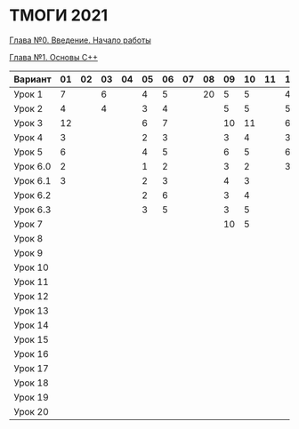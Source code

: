 # ТМОГИ 2021

[Глава №0. Введение. Начало работы](https://drive.google.com/drive/folders/1q9ILkl6kPBrzqY5IDAdt2iB8K4RCu3_s)

[Глава №1. Основы C++](https://drive.google.com/drive/folders/1dMwYSpwDyVjM3WYAmFnPbQyAa7Ku27ae?usp=sharing)

| Вариант  | 01 | 02 | 03 | 04 | 05 | 06 | 07 | 08 | 09 | 10 | 11 | 12 | 13 | 14 | 15 | 16 | 17 | 18 | 19 | 20 |
| -------  | -- | -- | -- | -- | -- | -- | -- | -- | -- | -- | -- | -- | -- | -- | -- | -- | -- | -- | -- | -- |
| Урок 1   |  7 |    |  6 |    | 4  |  5 |    | 20 |  5 | 5  |    |  4 |    | 4  |  5 |  4 |  6 |  5 |  4 |    |
| Урок 2   |  4 |    |  4 |    | 3  |  4 |    |    |  5 | 5  |    |  5 |    | 2  |  4 |  2 |  4 |  3 |  5 |    |
| Урок 3   | 12 |    |    |    | 6  |  7 |    |    | 10 | 11 |    |  6 |    | 6  | 11 |  6 |    | 10 |    |    |
| Урок 4   |  3 |    |    |    | 2  |  3 |    |    |  3 | 4  |    |  3 |    | 2  |  2 |  2 |    |  8 |    |    |
| Урок 5   |  6 |    |    |    | 4  |  5 |    |    |  6 | 5  |    |  6 |    | 5  |  6 |  5 |    | 14 |    |    |
| Урок 6.0 |  2 |    |    |    | 1  |  2 |    |    |  3 | 2  |    |  3 |    | 1  |  2 |  1 |    |  2 |    |    |
| Урок 6.1 |  3 |    |    |    | 2  |  3 |    |    |  4 | 3  |    |    |    | 1  |  3 |  2 |    |  5 |    |    |
| Урок 6.2 |    |    |    |    | 2  |  6 |    |    |  3 | 4  |    |    |    | 3  |  3 |  3 |    |  4 |    |    |
| Урок 6.3 |    |    |    |    | 3  |  5 |    |    |  3 | 5  |    |    |    | 2  |  2 |  3 |    |  5 |    |    |
| Урок 7   |    |    |    |    |    |    |    |    | 10 | 5  |    |    |    | 3  |  9 |  3 |    |    |    |    |
| Урок 8   |    |    |    |    |    |    |    |    |    |    |    |    |    |    |  6 |    |    |    |    |    |
| Урок 9   |    |    |    |    |    |    |    |    |    |    |    |    |    |    |  8 |    |    |    |    |    |
| Урок 10  |    |    |    |    |    |    |    |    |    |    |    |    |    |    |  6 |    |    |    |    |    |
| Урок 11  |    |    |    |    |    |    |    |    |    |    |    |    |    |    |  4 |    |    |    |    |    |
| Урок 12  |    |    |    |    |    |    |    |    |    |    |    |    |    |    | 10 |    |    |    |    |    |
| Урок 13  |    |    |    |    |    |    |    |    |    |    |    |    |    |    |  7 |    |    |    |    |    |
| Урок 14  |    |    |    |    |    |    |    |    |    |    |    |    |    |    |  3 |    |    |    |    |    |
| Урок 15  |    |    |    |    |    |    |    |    |    |    |    |    |    |    |  4 |    |    |    |    |    |
| Урок 16  |    |    |    |    |    |    |    |    |    |    |    |    |    |    |  5 |    |    |    |    |    |
| Урок 17  |    |    |    |    |    |    |    |    |    |    |    |    |    |    |  3 |    |    |    |    |    |
| Урок 18  |    |    |    |    |    |    |    |    |    |    |    |    |    |    |    |    |    |    |    |    |
| Урок 19  |    |    |    |    |    |    |    |    |    |    |    |    |    |    |    |    |    |    |    |    |
| Урок 20  |    |    |    |    |    |    |    |    |    |    |    |    |    |    |    |    |    |    |    |    |
